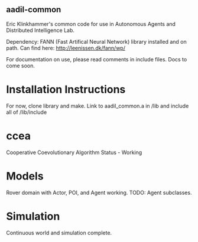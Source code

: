 ## aadil-common
Eric Klinkhammer's common code for use in Autonomous Agents and Distributed Intelligence Lab.

Dependency: FANN (Fast Artifical Neural Network) library installed and on path. Can find here: http://leenissen.dk/fann/wp/

For documentation on use, please read comments in include files. Docs to come soon.

# Installation Instructions
For now, clone library and make. Link to aadil_common.a in /lib and include all of /lib/include

# ccea
Cooperative Coevolutionary Algorithm
Status - Working

# Models
Rover domain with Actor, POI, and Agent working. TODO: Agent subclasses.

# Simulation
Continuous world and simulation complete.
